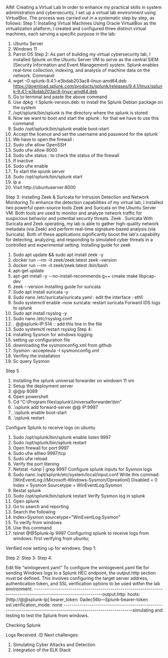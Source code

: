 AIM: Creating a Virtual Lab
In order to enhance my practical skills in system administration and cybersecurity, I set up a virtual lab environment using VirtualBox. The process was carried out in a systematic step by step, as follows:
Step 1: Installing Virtual Machines
Using Oracle VirtualBox as the virtualization platform, I created and configured three distinct virtual machines, each serving a specific purpose in the lab:
1.	Ubuntu Server
2.	Windows 11
3.	Parrot OS
Step 2:
As part of building my virtual cybersecurity lab, I installed Splunk on the Ubuntu Server VM to serve as the central SIEM (Security Information and Event Management) system. Splunk enables real-time collection, indexing, and analysis of machine data on the network.
Command: 
1.	wget -O splunk-9.4.1-e3bdab203ac8-linux-amd64.deb https://download.splunk.com/products/splunk/releases/9.4.1/linux/splunk-9.4.1-e3bdab203ac8-linux-amd64.deb
2.	Go to terminal and paste the above command
3.	Use dpkg -I Splunk-version.deb: to install the Splunk Debian package on the system
4.	 /opt/splunk/bin/splunk is the directory where the splunk is stored
5.	Now we want to boot and start the splunk : for that we have to use this command
6.	Sudo /opt/splunk/bin/splunk enable boot-start
7.	Accept the licence and set the username and password for the splunk
8.	We have to open the firewall :
9.	Sudo ufw allow OpenSSH
10.	Sudo ufw allow 8000
11.	Sudo ufw status : to check the status of the firewall
12.	If inactive
13.	Sudo ufw enable
14.	To start the spunk server
15.	Sudo /opt/splunk/bin/splunk start
16.	Ip a 
17.	Visit http://ubuntuserver:8000

 

Step 3: Installing Zeek & Suricata for Intrusion Detection and Network Monitoring
To enhance the detection capabilities of my virtual lab, I installed two powerful open-source tools Zeek and Suricata on the Ubuntu Server VM. Both tools are used to monitor and analyze network traffic for suspicious behavior and potential security threats.
Zeek .
Suricata
With Suricata and Zeek operating, my lab is able to gather high-quality network metadata (via Zeek) and perform real-time signature-based analysis (via Suricata). Both of these applications significantly boost the lab's capability for detecting, analyzing, and responding to simulated cyber threats in a controlled and experimental setting.
Installing guide for zeek
1.	Sudo apt update && sudo apt install zeek -y
2.	docker run --rm -it zeek/zeek:latest zeek –version
3.	docker run --rm -it zeek/zeek:latest /bin/bash
4.	apt-get update
5.	apt-get install -y --no-install-recommends g++ cmake make libpcap-dev
6.	zeek --version
Installing guide for suricata
1.	Sudo apt install suricata -y
2.	Sudo nano  /etc/suricata/suricata.yaml : edit the interface : eth1
3.	Sudo systemctl enable –now suricata: restart suricata
Forward IDS logs to splunk
1.	Sudo apt install rsyslog -y
2.	Sudo nano /etc/rsyslog.conf
3.	*.* @@splunk-IP:514 :: add this line in the file
4.	Sudo systemctl restart rsyslog
Step 4: 
1.	installing Sysmon for windows logging
2.	setting up configuration file
3.	downloading the sysmonconfig.xml from github
4.	Sysmon -accepteula -I sysmonconfig.xml
5.	Verifiny the installation 
6.	Sc query Sysmon

Step 5
1.	Installing the splunk universal forwarder on windown 11 vm
2.	Setup the deployment server
3.	@@ip 8089
4.	Open powershell 
5.	Cd “C:\Program files\splunk\Universalforwarder\bin”
6.	.\splunk add forward-server @@ IP:9997
7.	.\splunk enable boot-start
8.	.\splunk restart

Configure Splunk to receive logs on ubuntu
1.	Sudo /opt/splunk/bin/splunk enable listen 9997
2.	Sudo /opt/splunk/bin/splunk restart
3.	Open firewall for port 9997
4.	Sudo ufw alllwo 9997/tcp
5.	Sudo ufw reload
6.	Verify the port litening
7.	Netstat -tulnp | grep 9997
Configure splunk inputs for Sysmon logs
1.	Sudo nano /opt/splunk/etc/system/local/input.conf
Write this commad: 
[WinEventLog://Microsoft-Windows-Sysmon/Opreationl]
Disabled = 0
Index = Sysmon
Sourcetype = WinEventLog:Sysmon
2.	Restat splunk
3.	Sudo /opt/splunk/bin/splunk restart
Verify Sysmon log in splunk
1.	Open splunk
2.	Go to search and reporting 
3.	Search the following
4.	Index=Sysmon sourcetype=”WinEventLog:Sysmon”
5.	To verify from windows
6.	Use this command
7.	telnet @@Splunk-Ip 9997
Configuring splunk to receive logs from windows:
first verifying from ubuntu;
 

 
Verified now setting up for windows.
Step 1:
 
Step 2: 
Step 3: 
Step 4:
 


Edit file “winlogevent.yaml” 
To configure the winlogevent.yaml file for sending Windows logs to a Splunk HEC endpoint, the output.http section must be defined. This involves configuring the target server address, authentication token, and SSL verification options to be used within the lab environment.
----------------------------------------------------------------------------------------------------------------output.http:
  hosts: [http://@@splunk-Ip]
  bearer_token: 0adec56b—Splunk-bearer-token
  ssl.verification_mode: none
----------------------------------------------------------------------------------------------------------------simulating and testing to test the Splunk from windows.

 
Checking Splunk
 

Logs Received. 😊
Next challenges:
1.	Simulating Cyber Attacks and Detection
2.	Integration of the ELK Stack

